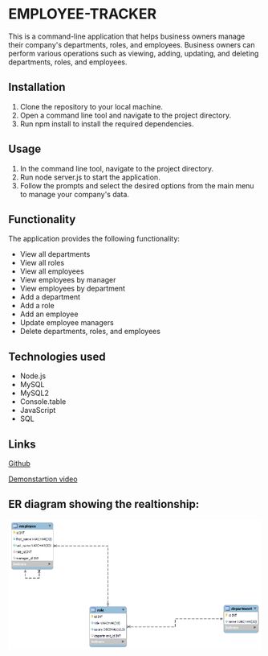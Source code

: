 # EMPLOYEE-TRACKER

This is a command-line application that helps business owners manage their company's departments, roles, and employees. Business owners can perform various operations such as viewing, adding, updating, and deleting departments, roles, and employees.

## Installation

1. Clone the repository to your local machine.
2. Open a command line tool and navigate to the project directory.
3. Run npm install to install the required dependencies.

## Usage

1. In the command line tool, navigate to the project directory.
2. Run node server.js to start the application.
3. Follow the prompts and select the desired options from the main menu to manage your company's data.

## Functionality

The application provides the following functionality:

- View all departments
- View all roles
- View all employees
- View employees by manager
- View employees by department
- Add a department
- Add a role
- Add an employee
- Update employee managers
- Delete departments, roles, and employees


## Technologies used
- Node.js
- MySQL
- MySQL2
- Console.table
- JavaScript
- SQL

## Links 
[Github](https://github.com/sunainaojha/Employee-tracker)

[Demonstartion video]()





## ER diagram showing the realtionship:
![pic](./ER%20diagram%20image/pic.png)


